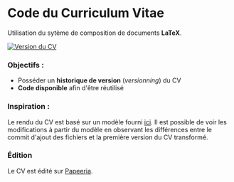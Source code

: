 # Code du Curriculum Vitae
Utilisation du sytème de composition de documents **LaTeX**.

[![Version du CV](https://flat.badgen.net/badge/Curriculum%20Vitae/1.0/green?icon=git)](https://git.adriencharbonneau.fr/Adrien/CV/raw/branch/master/CV_Adrien_CHARBONNEAU.pdf)

### Objectifs :
- Posséder un **historique de version** (*versionning*) du CV
- **Code disponible** afin d'être réutilisé

### Inspiration :
Le rendu du CV est basé sur un modèle fourni [ici](https://github.com/liantze/AltaCV). Il est possible de voir les modifications à partir du modèle en observant les différences entre le commit d'ajout des fichiers et la première version du CV transformé.

### Édition
Le CV est édité sur [Papeeria](https://www.papeeria.com).